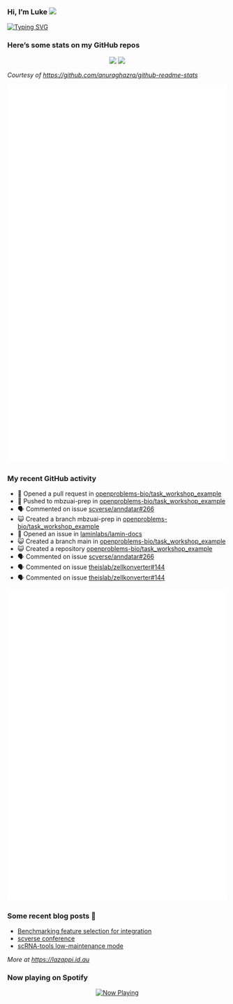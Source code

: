 
<!-- README.md is generated from README.Rmd. Please edit that file -->

### Hi, I’m Luke <img src="https://raw.githubusercontent.com/MartinHeinz/MartinHeinz/master/wave.gif" width="30px">

<!-- Customise this at https://readme-typing-svg.demolab.com -->

[![Typing
SVG](https://readme-typing-svg.demolab.com?font=Fira+Code&duration=3000&pause=200&color=9D24F7&center=true&random=true&width=435&lines=Data+scientist;Bioinformatician;Package+developer;Workflow+engineer)](https://git.io/typing-svg)

<!--
**lazappi/lazappi** is a ✨ _special_ ✨ repository because its `README.md` (this file) appears on your GitHub profile.
&#10;Here are some ideas to get you started:
&#10;- 🔭 I’m currently working on ...
- 🌱 I’m currently learning ...
- 👯 I’m looking to collaborate on ...
- 🤔 I’m looking for help with ...
- 💬 Ask me about ...
- 📫 How to reach me: ...
- 😄 Pronouns: ...
- ⚡ Fun fact: ...
-->

### Here’s some stats on my GitHub repos

<p align="center">
<img src="https://github-readme-stats.vercel.app/api?username=lazappi&count_private=true&show_icons=true&theme=buefy&hide_title=True">
<img src="https://github-readme-stats.vercel.app/api/top-langs/?username=lazappi&hide=html&theme=buefy&layout=compact">
</p>

*Courtesy of <https://github.com/anuraghazra/github-readme-stats>*

<p align="center" style="width:100%;">
<img src="https://github.com/lazappi/lazappi/raw/main/github-intro.svg">
</p>

### My recent GitHub activity

- 🤔 Opened a pull request in
  [openproblems-bio/task_workshop_example](https://github.com/openproblems-bio/task_workshop_example)
- 📨 Pushed to mbzuai-prep in
  [openproblems-bio/task_workshop_example](https://github.com/openproblems-bio/task_workshop_example)
- 🗣 Commented on issue
  [scverse/anndatar#266](https://github.com/scverse/anndatar#266)
- 😺 Created a branch mbzuai-prep in
  [openproblems-bio/task_workshop_example](https://github.com/openproblems-bio/task_workshop_example)
- 🤔 Opened an issue in
  [laminlabs/lamin-docs](https://github.com/laminlabs/lamin-docs)
- 😺 Created a branch main in
  [openproblems-bio/task_workshop_example](https://github.com/openproblems-bio/task_workshop_example)
- 😺 Created a repository
  [openproblems-bio/task_workshop_example](https://github.com/openproblems-bio/task_workshop_example)
- 🗣 Commented on issue
  [scverse/anndatar#266](https://github.com/scverse/anndatar#266)
- 🗣 Commented on issue
  [theislab/zellkonverter#144](https://github.com/theislab/zellkonverter#144)
- 🗣 Commented on issue
  [theislab/zellkonverter#144](https://github.com/theislab/zellkonverter#144)

<p align="center" style="width:100%;">
<img src="https://github.com/lazappi/lazappi/raw/main/github-status.svg">
</p>

### Some recent blog posts 📝

- [Benchmarking feature selection for
  integration](https://lazappi.id.au/posts/2025-03-15-feature-selection-benchmark/)
- [scverse
  conference](https://lazappi.id.au/posts/2024-09-15-scverse-conference/)
- [scRNA-tools low-maintenance
  mode](https://lazappi.id.au/posts/2024-03-04-scRNAtools-low-maintenance/)

*More at <https://lazappi.id.au>*

### Now playing on Spotify

<p align="center">
<a href="https://now-playing-profile.lazappi.vercel.app/now-playing?open">
<img src="https://now-playing-profile.lazappi.vercel.app/now-playing" width="256" height="64" alt="Now Playing">
</a>
</p>
